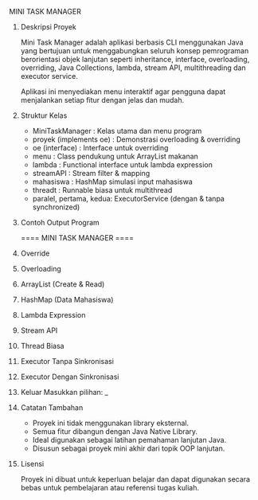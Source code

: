 MINI TASK MANAGER

1. Deskripsi Proyek

   Mini Task Manager adalah aplikasi berbasis CLI menggunakan Java
   yang bertujuan untuk menggabungkan seluruh konsep pemrograman
   berorientasi objek lanjutan seperti inheritance, interface,
   overloading, overriding, Java Collections, lambda, stream API,
   multithreading dan executor service.

   Aplikasi ini menyediakan menu interaktif agar pengguna dapat
   menjalankan setiap fitur dengan jelas dan mudah.


2. Struktur Kelas

   - MiniTaskManager         : Kelas utama dan menu program
   - proyek (implements oe)  : Demonstrasi overloading & overriding
   - oe (interface)          : Interface untuk overriding
   - menu                    : Class pendukung untuk ArrayList makanan
   - lambda                  : Functional interface untuk lambda expression
   - streamAPI               : Stream filter & mapping
   - mahasiswa               : HashMap simulasi input mahasiswa
   - threadt                 : Runnable biasa untuk multithread
   - paralel, pertama, kedua: ExecutorService (dengan & tanpa synchronized)


3. Contoh Output Program

   ==== MINI TASK MANAGER ====
1. Override
2. Overloading
3. ArrayList (Create & Read)
4. HashMap (Data Mahasiswa)
5. Lambda Expression
6. Stream API
7. Thread Biasa
8. Executor Tanpa Sinkronisasi
9. Executor Dengan Sinkronisasi
10. Keluar
   Masukkan pilihan: _

4. Catatan Tambahan

   - Proyek ini tidak menggunakan library eksternal.
   - Semua fitur dibangun dengan Java Native Library.
   - Ideal digunakan sebagai latihan pemahaman lanjutan Java.
   - Disusun sebagai proyek mini akhir dari topik OOP lanjutan.

5. Lisensi

   Proyek ini dibuat untuk keperluan belajar dan dapat digunakan secara bebas
   untuk pembelajaran atau referensi tugas kuliah.
